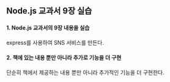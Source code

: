 Node.js 교과서 9장 실습
------------------------

#### 1. Node.js 교과서의 9장 내용을 실습
express를 사용하여 SNS 서비스를 만든다.

#### 2. 책에 있는 내용 뿐만 아니라 추가로 기능을 더 구현
단순히 책에서 제공하는 내용 뿐만 아니라 추가적인 기능을 더 구현한다.